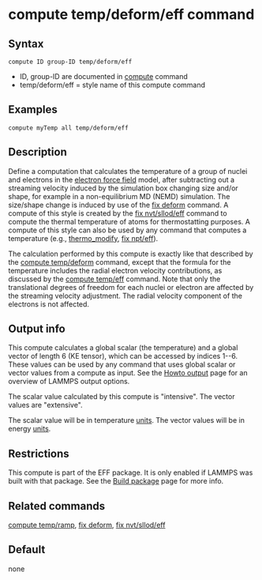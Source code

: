 # compute temp/deform/eff command

## Syntax

``` LAMMPS
compute ID group-ID temp/deform/eff
```

-   ID, group-ID are documented in [compute](compute) command
-   temp/deform/eff = style name of this compute command

## Examples

``` LAMMPS
compute myTemp all temp/deform/eff
```

## Description

Define a computation that calculates the temperature of a group of
nuclei and electrons in the [electron force field](pair_eff) model,
after subtracting out a streaming velocity induced by the simulation box
changing size and/or shape, for example in a non-equilibrium MD (NEMD)
simulation. The size/shape change is induced by use of the [fix
deform](fix_deform) command. A compute of this style is created by the
[fix nvt/sllod/eff](fix_nvt_sllod_eff) command to compute the thermal
temperature of atoms for thermostatting purposes. A compute of this
style can also be used by any command that computes a temperature (e.g.,
[thermo_modify](thermo_modify), [fix npt/eff](fix_nh_eff)).

The calculation performed by this compute is exactly like that described
by the [compute temp/deform](compute_temp_deform) command, except that
the formula for the temperature includes the radial electron velocity
contributions, as discussed by the [compute temp/eff](compute_temp_eff)
command. Note that only the translational degrees of freedom for each
nuclei or electron are affected by the streaming velocity adjustment.
The radial velocity component of the electrons is not affected.

## Output info

This compute calculates a global scalar (the temperature) and a global
vector of length 6 (KE tensor), which can be accessed by indices 1\--6.
These values can be used by any command that uses global scalar or
vector values from a compute as input. See the [Howto
output](Howto_output) page for an overview of LAMMPS output options.

The scalar value calculated by this compute is \"intensive\". The vector
values are \"extensive\".

The scalar value will be in temperature [units](units). The vector
values will be in energy [units](units).

## Restrictions

This compute is part of the EFF package. It is only enabled if LAMMPS
was built with that package. See the [Build package](Build_package) page
for more info.

## Related commands

[compute temp/ramp](compute_temp_ramp), [fix deform](fix_deform), [fix
nvt/sllod/eff](fix_nvt_sllod_eff)

## Default

none
